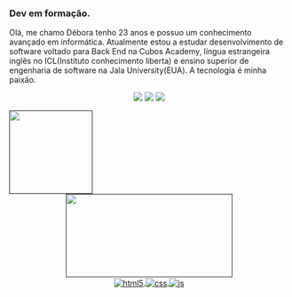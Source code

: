###  Dev em formação.
 
 Olá, me chamo Débora tenho 23 anos e possuo um conhecimento avançado em informática. Atualmente estou a estudar desenvolvimento de software voltado para Back End na Cubos Academy, língua estrangeira inglês no ICL(Instituto conhecimento liberta) e ensino superior de engenharia de software  na Jala University(EUA). A tecnologia é minha paixão.
<div> <center>


  <a href="https://www.instagram.com/grtadiferentee/" target="_blank"><img src="https://img.shields.io/badge/-Instagram-%23E4405F?style=for-the-badge&logo=instagram&logoColor=white" target="_blank"></a>
  <a href = "mailto:meninagrta@gmail.com"><img src="https://img.shields.io/badge/-Gmail-%23333?style=for-the-badge&logo=gmail&logoColor=white" target="_blank"></a>
  <a href="https://www.linkedin.com/feed/" target="_blank"><img src="https://img.shields.io/badge/-LinkedIn-%230077B5?style=for-the-badge&logo=linkedin&logoColor=white" target="_blank"></a> 
</div></center>

 <div align="">
  <a href="">
  <img height="150em" src="https://github-readme-stats.vercel.app/api?username=dehcarmoo&show_icons=true&theme=dracula&include_all_commits=true&count_private=true"/>
  <center>
  <img height="150em" width="300" src="https://github-readme-stats.vercel.app/api/top-langs/?username=dehcarmoo&layout=compact&langs_count=7&theme=dracula"/>
</div>
  

 
 <center><div style="display: inline_block">
  <img align="center" alt="html5" src="https://img.shields.io/badge/HTML5-E34F26?style=for-the-badge&logo=html5&logoColor=white" />
  <img align="center" alt="css" src="https://img.shields.io/badge/CSS3-1572B6?style=for-the-badge&logo=css3&logoColor=white" />
  <img align="center" alt="js" src="https://img.shields.io/badge/JavaScript-F7DF1E?style=for-the-badge&logo=javascript&logoColor=black" />
 <div></center>
  



